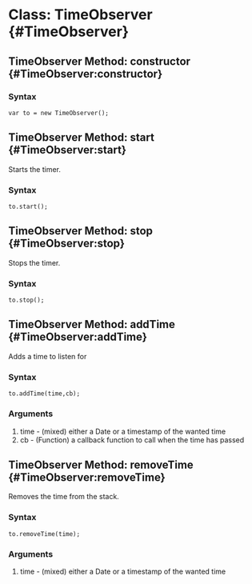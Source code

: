 Class: TimeObserver {#TimeObserver}
=======================

TimeObserver Method: constructor {#TimeObserver:constructor}
----------------------------------------------

### Syntax
	var to = new TimeObserver();

TimeObserver Method: start {#TimeObserver:start}
----------------------------------------------
Starts the timer.

### Syntax
    to.start();
    

TimeObserver Method: stop {#TimeObserver:stop}
----------------------------------------------
Stops the timer.

### Syntax
    to.stop();

TimeObserver Method: addTime {#TimeObserver:addTime}
----------------------------------------------
Adds a time to listen for

### Syntax
    to.addTime(time,cb);
    
### Arguments
1. time - (mixed) either a Date or a timestamp of the wanted time
2. cb - (Function) a callback function to call when the time has passed

TimeObserver Method: removeTime {#TimeObserver:removeTime}
----------------------------------------------
Removes the time from the stack.

### Syntax
    to.removeTime(time);
    
### Arguments
1. time - (mixed) either a Date or a timestamp of the wanted time